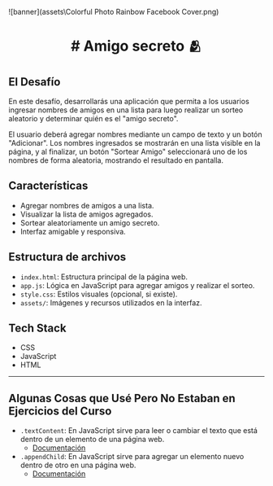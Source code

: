 ![banner](assets\Colorful Photo Rainbow Facebook Cover.png)
<h1 align="center"> # Amigo secreto 🫂 </h1>

## El Desafío
En este desafío, desarrollarás una aplicación que permita a los usuarios ingresar nombres de amigos en una lista para luego realizar un sorteo aleatorio y determinar quién es el "amigo secreto".

El usuario deberá agregar nombres mediante un campo de texto y un botón "Adicionar". Los nombres ingresados se mostrarán en una lista visible en la página, y al finalizar, un botón "Sortear Amigo" seleccionará uno de los nombres de forma aleatoria, mostrando el resultado en pantalla.

## Características

- Agregar nombres de amigos a una lista.
- Visualizar la lista de amigos agregados.
- Sortear aleatoriamente un amigo secreto.
- Interfaz amigable y responsiva.

## Estructura de archivos

- `index.html`: Estructura principal de la página web.
- `app.js`: Lógica en JavaScript para agregar amigos y realizar el sorteo.
- `style.css`: Estilos visuales (opcional, si existe).
- `assets/`: Imágenes y recursos utilizados en la interfaz.

## Tech Stack
- CSS
- JavaScript
- HTML

---
## Algunas Cosas que Usé Pero No Estaban en Ejercicios del Curso
- `.textContent`: En JavaScript sirve para leer o cambiar el texto que está dentro de un elemento de una página web.
    - [Documentación](https://developer.mozilla.org/es/docs/Web/API/Node/textContent)
- `.appendChild`: En JavaScript sirve para agregar un elemento nuevo dentro de otro en una página web.
    - [Documentación](https://developer.mozilla.org/es/docs/Web/API/Node/appendChild)